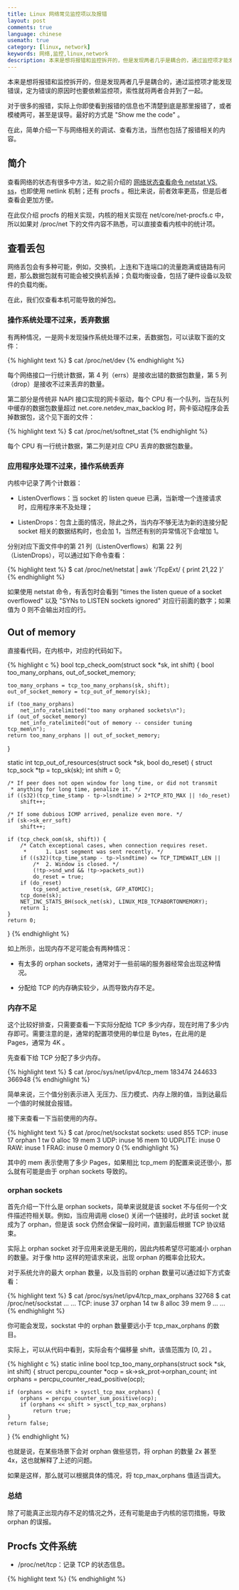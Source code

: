 ```yaml
---
title: Linux 网络常见监控项以及报错
layout: post
comments: true
language: chinese
usemath: true
category: [linux, network]
keywords: 网络,监控,linux,network
description: 本来是想将报错和监控拆开的，但是发现两者几乎是耦合的，通过监控项才能发现错误，定为错误的原因时也要依赖监控项，索性就将两者合并到了一起。 对于很多的报错，实际上你即使看到报错的信息也不清楚到底是那里报错了，或者模棱两可，甚至是误导。最好的方式是 "Show me the code" 。 在此，简单介绍一下与网络相关的调试、查看方法，当然也包括了报错相关的内容。
---
```


本来是想将报错和监控拆开的，但是发现两者几乎是耦合的，通过监控项才能发现错误，定为错误的原因时也要依赖监控项，索性就将两者合并到了一起。

对于很多的报错，实际上你即使看到报错的信息也不清楚到底是那里报错了，或者模棱两可，甚至是误导。最好的方式是 "Show me the code" 。

在此，简单介绍一下与网络相关的调试、查看方法，当然也包括了报错相关的内容。

<!-- more -->

## 简介

查看网络的状态有很多中方法，如之前介绍的 [网络状态查看命令 netstat VS. ss](/post/network-nettools-vs-iproute2.html)，也即使用 netlink 机制；还有 procfs 。相比来说，前者效率更高，但是后者查看会更加方便。

在此仅介绍 procfs 的相关实现，内核的相关实现在 net/core/net-procfs.c 中，所以如果对 /proc/net 下的文件内容不熟悉，可以直接查看内核中的统计项。


## 查看丢包

网络丢包会有多种可能，例如，交换机，上连和下连端口的流量跑满或链路有问题，那么数据包就有可能会被交换机丢掉；负载均衡设备，包括了硬件设备以及软件的负载均衡。

在此，我们仅查看本机可能导致的掉包。

### 操作系统处理不过来，丢弃数据

有两种情况，一是网卡发现操作系统处理不过来，丢数据包，可以读取下面的文件：

{% highlight text %}
$ cat /proc/net/dev
{% endhighlight %}

每个网络接口一行统计数据，第 4 列（errs）是接收出错的数据包数量，第 5 列（drop）是接收不过来丢弃的数量。

第二部分是传统非 NAPI 接口实现的网卡驱动，每个 CPU 有一个队列，当在队列中缓存的数据包数量超过 net.core.netdev_max_backlog 时，网卡驱动程序会丢掉数据包，这个见下面的文件：

{% highlight text %}
$ cat /proc/net/softnet_stat
{% endhighlight %}

每个 CPU 有一行统计数据，第二列是对应 CPU 丢弃的数据包数量。

### 应用程序处理不过来，操作系统丢弃

内核中记录了两个计数器：

* ListenOverflows：当 socket 的 listen queue 已满，当新增一个连接请求时，应用程序来不及处理；

* ListenDrops：包含上面的情况，除此之外，当内存不够无法为新的连接分配 socket 相关的数据结构时，也会加 1，当然还有别的异常情况下会增加 1。

分别对应下面文件中的第 21 列（ListenOverflows）和第 22 列（ListenDrops），可以通过如下命令查看：

{% highlight text %}
$ cat /proc/net/netstat | awk '/TcpExt/ { print $21,$22 }'
{% endhighlight %}

如果使用 netstat 命令，有丢包时会看到 "times the listen queue of a socket overflowed" 以及 "SYNs to LISTEN sockets ignored" 对应行前面的数字；如果值为 0 则不会输出对应的行。


## Out of memory

直接看代码，在内核中，对应的代码如下。

{% highlight c %}
bool tcp_check_oom(struct sock *sk, int shift)
{
    bool too_many_orphans, out_of_socket_memory;

    too_many_orphans = tcp_too_many_orphans(sk, shift);
    out_of_socket_memory = tcp_out_of_memory(sk);

    if (too_many_orphans)
        net_info_ratelimited("too many orphaned sockets\n");
    if (out_of_socket_memory)
        net_info_ratelimited("out of memory -- consider tuning tcp_mem\n");
    return too_many_orphans || out_of_socket_memory;
}

static int tcp_out_of_resources(struct sock *sk, bool do_reset)
{
    struct tcp_sock *tp = tcp_sk(sk);
    int shift = 0;

    /* If peer does not open window for long time, or did not transmit
     * anything for long time, penalize it. */
    if ((s32)(tcp_time_stamp - tp->lsndtime) > 2*TCP_RTO_MAX || !do_reset)
        shift++;

    /* If some dubious ICMP arrived, penalize even more. */
    if (sk->sk_err_soft)
        shift++;

    if (tcp_check_oom(sk, shift)) {
        /* Catch exceptional cases, when connection requires reset.
         *      1. Last segment was sent recently. */
        if ((s32)(tcp_time_stamp - tp->lsndtime) <= TCP_TIMEWAIT_LEN ||
            /*  2. Window is closed. */
            (!tp->snd_wnd && !tp->packets_out))
            do_reset = true;
        if (do_reset)
            tcp_send_active_reset(sk, GFP_ATOMIC);
        tcp_done(sk);
        NET_INC_STATS_BH(sock_net(sk), LINUX_MIB_TCPABORTONMEMORY);
        return 1;
    }
    return 0;
}
{% endhighlight %}

如上所示，出现内存不足可能会有两种情况：

* 有太多的 orphan sockets，通常对于一些前端的服务器经常会出现这种情况。

* 分配给 TCP 的内存确实较少，从而导致内存不足。

### 内存不足

这个比较好排查，只需要查看一下实际分配给 TCP 多少内存，现在时用了多少内存即可。需要注意的是，通常的配置项使用的单位是 Bytes，在此用的是 Pages，通常为 4K 。

先查看下给 TCP 分配了多少内存。

{% highlight text %}
$ cat /proc/sys/net/ipv4/tcp_mem
183474  244633  366948
{% endhighlight %}

简单来说，三个值分别表示进入 无压力、压力模式、内存上限的值，当到达最后一个值的时候就会报错。

接下来查看一下当前使用的内存。

{% highlight text %}
$ cat /proc/net/sockstat
sockets: used 855
TCP: inuse 17 orphan 1 tw 0 alloc 19 mem 3
UDP: inuse 16 mem 10
UDPLITE: inuse 0
RAW: inuse 1
FRAG: inuse 0 memory 0
{% endhighlight %}

其中的 mem 表示使用了多少 Pages，如果相比 tcp_mem 的配置来说还很小，那么就有可能是由于 orphan sockets 导致的。


### orphan sockets

首先介绍一下什么是 orphan sockets，简单来说就是该 socket 不与任何一个文件描述符相关联。例如，当应用调用 close() 关闭一个链接时，此时该 socket 就成为了 orphan，但是该 sock 仍然会保留一段时间，直到最后根据 TCP 协议结束。

实际上 orphan socket 对于应用来说是无用的，因此内核希望尽可能减小 orphan 的数量。对于像 http 这样的短请求来说，出现 orphan 的概率会比较大。

对于系统允许的最大 orphan 数量，以及当前的 orphan 数量可以通过如下方式查看：

{% highlight text %}
$ cat /proc/sys/net/ipv4/tcp_max_orphans
32768
$ cat /proc/net/sockstat
... ...
TCP: inuse 37 orphan 14 tw 8 alloc 39 mem 9
... ...
{% endhighlight %}

你可能会发现，sockstat 中的 orphan 数量要远小于 tcp_max_orphans 的数目。

实际上，可以从代码中看到，实际会有个偏移量 shift，该值范围为 [0, 2] 。

{% highlight c %}
static inline bool tcp_too_many_orphans(struct sock *sk, int shift)
{
    struct percpu_counter *ocp = sk->sk_prot->orphan_count;
    int orphans = percpu_counter_read_positive(ocp);

    if (orphans << shift > sysctl_tcp_max_orphans) {
        orphans = percpu_counter_sum_positive(ocp);
        if (orphans << shift > sysctl_tcp_max_orphans)
            return true;
    }
    return false;
}
{% endhighlight %}

也就是说，在某些场景下会对 orphan 做些惩罚，将 orphan 的数量 2x 甚至 4x，这也就解释了上述的问题。

如果是这样，那么就可以根据具体的情况，将 tcp_max_orphans 值适当调大。

### 总结

除了可能真正出现内存不足的情况之外，还有可能是由于内核的惩罚措施，导致 orphan 的误报。


## Procfs 文件系统

* /proc/net/tcp：记录 TCP 的状态信息。


{% highlight text %}
{% endhighlight %}
